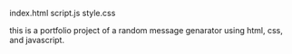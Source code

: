 index.html
script.js
style.css

this is a portfolio project of a random message genarator using html, css, and javascript.
